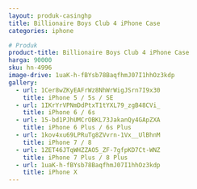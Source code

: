 ```yaml
---
layout: produk-casinghp
title: Billionaire Boys Club 4 iPhone Case
categories: iphone

# Produk
product-title: Billionaire Boys Club 4 iPhone Case
harga: 90000
sku: hn-4996
image-drive: 1uaK-h-fBYsb78BaqfhmJ07I1hhOz3kdp
gallery:
  - url: 1Cer8wZKyEAFrWz8NhWrWigJSrn7I9x30
    title: iPhone 5 / 5s / SE
  - url: 1IKrYrVPNmDdPtxT1tYXL79_zgB48CVi_
    title: iPhone 6 / 6s
  - url: 15-bd1PJhUMCrOBKL73JakanQy4GApZXA
    title: iPhone 6 Plus / 6s Plus
  - url: 1kov4xu69LPRuTg8ZVvrn-1Vx__UlBhnM
    title: iPhone 7 / 8
  - url: 1ZET46JTqWHZZAO5_ZF-7gfpKD7Ct-WNZ
    title: iPhone 7 Plus / 8 Plus
  - url: 1uaK-h-fBYsb78BaqfhmJ07I1hhOz3kdp
    title: iPhone X
---
```

